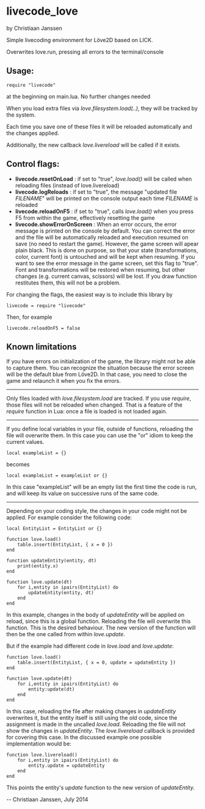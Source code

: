 livecode_love
=============
by Christiaan Janssen


Simple livecoding environment for Löve2D based on LICK.

Overwrites love.run, pressing all errors to the terminal/console


Usage:
------

	require "livecode" 

at the beginning on main.lua.  No further changes needed


When you load extra files via _love.filesystem.load(..)_, they will be tracked by the system.

Each time you save one of these files it will be reloaded automatically and the changes applied.

Additionally, the new callback _love.livereload_ will be called if it exists. 


Control flags:
--------------
 - **livecode.resetOnLoad**  :  if set to "true", _love.load()_ will be called when reloading files (instead of love.livereload)
 - **livecode.logReloads**  :  if set to "true", the message "updated file _FILENAME_" will be printed on the console output each time _FILENAME_ is reloaded
 - **livecode.reloadOnF5**  :  if set to "true", calls _love.load()_ when you press F5 from within the game, effectively resetting the game 
 - **livecode.showErrorOnScreen**  :  When an error occurs, the error message is printed on the console by default.  You can correct the error and the file will be automatically reloaded and execution resumed on save (no need to restart the game). However, the game screen will apear plain black.  This is done on purpose, so that your state (transformations, color, current font) is untouched and will be kept when resuming.  If you want to see the error message in the game screen, set this flag to "true".  Font and transformations will be restored when resuming, but other changes (e.g. current canvas, scissors) will be lost.  If you draw function restitutes them, this will not be a problem.

For changing the flags, the easiest way is to include this library by

	livecode = require "livecode"

Then, for example

	livecode.reloadOnF5 = false


Known limitations
-----------------

If you have errors on initialization of the game, the library might not be able to capture them.  You can recognize the situation because the error screen will be the default blue from Löve2D.  In that case, you need to close the game and relaunch it when you fix the errors.

---
Only files loaded with _love.filesystem.load_ are tracked.  If you use _require_, those files will not be reloaded when changed.  That is a feature of the _require_ function in Lua: once a file is loaded is not loaded again.

---
If you define local variables in your file, outside of functions, reloading the file will overwrite them.  In this case you can use the "or" idiom to keep the current values.

	local exampleList = {}

becomes

	local exampleList = exampleList or {}

In this case "exampleList" will be an empty list the first time the code is run, and will keep its value on successive runs of the same code.

---
Depending on your coding style, the changes in your code might not be applied.  For example consider the following code:

	local EntityList = EntityList or {}

	function love.load()
		table.insert(EntityList, { x = 0 })
	end

	function updateEntity(entity, dt)
		print(entity.x)
	end

	function love.update(dt)
		for i,entity in ipairs(EntityList) do
			updateEntity(entity, dt)
		end
	end

In this example, changes in the body of _updateEntity_ will be applied on reload, since this is a global function.  Reloading the file will overwrite this function.  This is the desired behaviour.  The new version of the function will then be the one called from within _love.update_.

But if the example had different code in _love.load_ and _love.update_:

	function love.load()
		table.insert(EntityList, { x = 0, update = updateEntity })
	end

	function love.update(dt)
		for i,entity in ipairs(EntityList) do
			entity:update(dt)
		end
	end

In this case, reloading the file after making changes in _updateEntity_ overwrites it, but the entity itself is still using the old code, since the assignment is made in the uncalled _love.load_.  Reloading the file will not show the changes in _updateEntity_.
The _love.livereload_ callback is provided for covering this case. In the discussed example one possible implementation would be:

	function love.livereload()
		for i,entity in ipairs(EntityList) do
			entity.update = updateEntity
		end
	end

This points the entity's _update_ function to the new version of _updateEntity_.

-- Christiaan Janssen, July 2014
